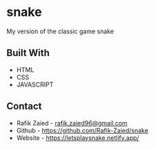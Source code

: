 # snake

My version of the classic game snake

## Built With
* HTML
* CSS
* JAVASCRIPT

## Contact 
* Rafik Zaied - rafik.zaied96@gmail.com
* Github - https://github.com/Rafik-Zaied/snake
* Website - https://letsplaysnake.netlify.app/
